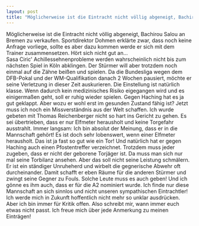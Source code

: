 ```yaml
---
layout: post
title: "Möglicherweise ist die Eintracht nicht völlig abgeneigt, Bachirou Salou an Bremen zu verkaufen."
---
```


Möglicherweise ist die Eintracht nicht völlig abgeneigt, Bachirou Salou an Bremen zu verkaufen. Sportdirektor Dohmen erklärte zwar, dass noch keine Anfrage vorliege, sollte es aber dazu kommen werde er sich mit dem Trainer zusammensetzen. Hört sich nicht gut an...  
Sasa Ciric' Achillessehnenprobleme werden wahrscheinlich nicht bis zum nächsten Spiel in Köln abklingen. Der Stürmer will aber trotzdem noch einmal auf die Zähne beißen und spielen. Da die Bundesliga wegen dem DFB-Pokal und der WM-Qualifikation danach 2 Wochen pausiert, möchte er seine Verletzung in dieser Zeit auskurieren. Die Einstellung ist natürlich klasse. Wenn dadurch kein medizinisches Risiko eigegangen wird und es einigermaßen geht, soll er ruhig wieder spielen. Gegen Haching hat es ja gut geklappt. Aber wozu er wohl erst im gesunden Zustand fähig ist? Jetzt muss ich noch ein Missverständnis aus der Welt schaffen. Ich wurde gebeten mit Thomas Reichenberger nicht so hart ins Gericht zu gehen. Es sei übertrieben, dass er nur Elfmeter herausholt und keine Torgefahr ausstrahlt. Immer langsam: Ich bin absolut der Meinung, dass er in die Mannschaft gehört! Es ist doch sehr lobenswert, wenn einer Elfmeter herausholt. Das ist ja fast so gut wie ein Tor! Und natürlich hat er gegen Haching auch einen Pfostentreffer verzeichnet. Trotzdem muss jeder zugeben, dass er nicht der geborene Torjäger ist. Da muss man sich nur mal seine Torbilanz ansehen. Aber das soll nicht seine Leistung schmälern. Er ist ein ständiger Unruheherd und wirbelt die gegnerische Abwehr oft durcheinander. Damit schafft er eben Räume für die anderen Stürmer und zwingt seine Gegner zu Fouls. Solche Leute muss es auch geben! Und ich gönne es ihm auch, dass er für die A2 nominiert wurde. Ich finde nur diese Mannschaft an sich sinnlos und nicht unseren sympathischen Eintrachtler! Ich werde mich in Zukunft hoffentlich nicht mehr so unklar ausdrücken. Aber ich bin immer für Kritik offen. Also schreibt mir, wann immer euch etwas nicht passt. Ich freue mich über jede Anmerkung zu meinen Einträgen!
